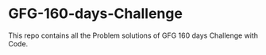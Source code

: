 # GFG-160-days-Challenge
This repo contains all the Problem solutions of GFG 160 days Challenge with Code.
